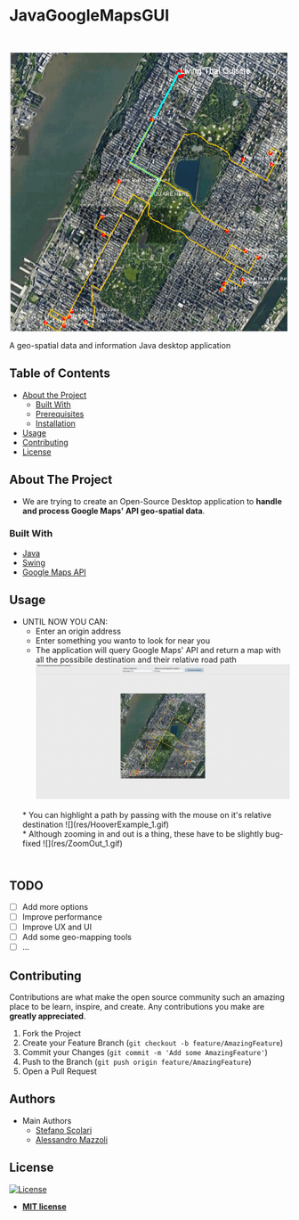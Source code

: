 # JavaGoogleMapsGUI

<br />
<p left="left">
    <img src="res/GoogleMapsApiLogo.png" alt="Logo" width="500" height="500">
  </a>

  <p align="left">
    A geo-spatial data and information Java desktop application 
  </p>
</p>



<!-- TABLE OF CONTENTS -->
## Table of Contents

* [About the Project](#about-the-project)
  * [Built With](#built-with)
  * [Prerequisites](#prerequisites)
  * [Installation](#installation)
* [Usage](#usage)
* [Contributing](#contributing)
* [License](#license)



<!-- ABOUT THE PROJECT -->
## About The Project

* We are trying to create an Open-Source Desktop application to **handle and process Google Maps' API geo-spatial data**.


### Built With
* [Java](https://www.java.com/it/)
* [Swing](https://docs.oracle.com/javase/7/docs/api/javax/swing/package-summary.html)
* [Google Maps API](https://developers.google.com/maps/documentation?hl=it)


<!-- USAGE EXAMPLES -->
## Usage
* UNTIL NOW YOU CAN:
    * Enter an origin address 
    * Enter something you wanto to look for near you
    * The application will query Google Maps' API and return a map with all the possibile destination and their relative road path
    ![](res/searchAndSeeRes_Trim.gif)
    </br>
    * You can highlight a path by passing with the mouse on it's relative destination
    ![](res/HooverExample_1.gif)
    </br>
    * Although zooming in and out is a thing, these have to be slightly bug-fixed
    ![](res/ZoomOut_1.gif)

## <br/>TODO
- [ ] Add more options
- [ ] Improve performance
- [ ] Improve UX and UI
- [ ] Add some geo-mapping tools
- [ ] ...

<!-- CONTRIBUTING -->
## Contributing

Contributions are what make the open source community such an amazing place to be learn, inspire, and create. Any contributions you make are **greatly appreciated**.

1. Fork the Project
2. Create your Feature Branch (`git checkout -b feature/AmazingFeature`)
3. Commit your Changes (`git commit -m 'Add some AmazingFeature'`)
4. Push to the Branch (`git push origin feature/AmazingFeature`)
5. Open a Pull Request

## Authors
* Main Authors
   * [Stefano Scolari](https://www.linkedin.com/in/stefano-scolari-7a9440170/)<br/>
   * [Alessandro Mazzoli](https://github.com/alemazzo)

## License

[![License](http://img.shields.io/:license-mit-blue.svg?style=flat-square)](http://badges.mit-license.org)

- **[MIT license](http://opensource.org/licenses/mit-license.php)**


